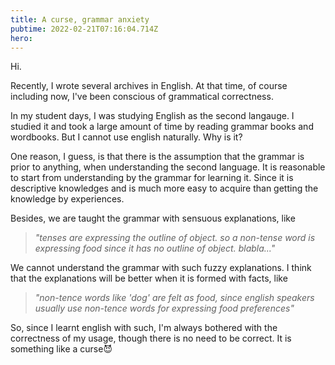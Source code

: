```yaml
---
title: A curse, grammar anxiety
pubtime: 2022-02-21T07:16:04.714Z
hero:
---
```


Hi.

Recently, I wrote several archives in English.
At that time, of course including now, I've been conscious of grammatical correctness.

In my student days, I was studying English as the second langauge.
I studied it and took a large amount of time by reading grammar books and wordbooks.
But I cannot use english naturally. Why is it?

One reason, I guess, is that there is the assumption that the grammar is prior to anything, when understanding the second language.
It is reasonable to start from understanding by the grammar for learning it.
Since it is descriptive knowledges and is much more easy to acquire than getting the knowledge by experiences.

Besides, we are taught the grammar with sensuous explanations, like

> _"tenses are expressing the outline of object. so a non-tense word is expressing food since it has no outline of object. blabla..."_

We cannot understand the grammar with such fuzzy explanations.
I think that the explanations will be better when it is formed with facts, like

> _"non-tence words like 'dog' are felt as food, since english speakers usually use non-tence words for expressing food preferences"_

So, since I learnt english with such, I'm always bothered with the correctness of my usage, though there is no need to be correct.
It is something like a curse😈
